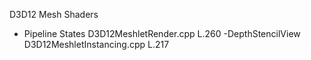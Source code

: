 D3D12 Mesh Shaders
- Pipeline States
D3D12MeshletRender.cpp L.260
-DepthStencilView
D3D12MeshletInstancing.cpp L.217